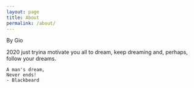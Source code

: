 ```yaml
---
layout: page
title: About
permalink: /about/
---
```


By Gio

2020 just tryina motivate you all to dream, keep dreaming and, perhaps, follow your dreams.


```
A man's dream,
Never ends! 
- Blackbeard
```
